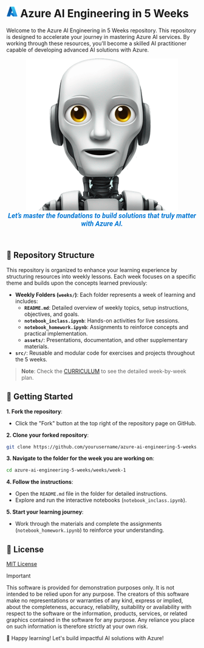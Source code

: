 # <img src="./utils/images/azure_logo.png" alt="Azure Logo" style="width:30px;height:30px;"/>  Azure AI Engineering in 5 Weeks

Welcome to the Azure AI Engineering in 5 Weeks repository. This repository is designed to accelerate your journey in mastering Azure AI services. By working through these resources, you'll become a skilled AI practitioner capable of developing advanced AI solutions with Azure.

<p align="center">
  <img src="utils/images/robot.png" alt="Azure AI" width="400"/>
  <br>
  <span style="font-family: 'Roboto', sans-serif; font-size: 18px; color: #0078D4; font-style: italic; font-weight: bold;">
    Let’s master the foundations to build solutions that truly matter with Azure AI.
  </span>
</p>

<br>

## 📁 Repository Structure 

This repository is organized to enhance your learning experience by structuring resources into weekly lessons. Each week focuses on a specific theme and builds upon the concepts learned previously:

- **Weekly Folders (`weeks/`)**: Each folder represents a week of learning and includes:
  - **`README.md`**: Detailed overview of weekly topics, setup instructions, objectives, and goals.
  - **`notebook_inclass.ipynb`**: Hands-on activities for live sessions.
  - **`notebook_homework.ipynb`**: Assignments to reinforce concepts and practical implementation.
  - **`assets/`**: Presentations, documentation, and other supplementary materials.
- **`src/`**: Reusable and modular code for exercises and projects throughout the 5 weeks.

> **Note**: Check the [CURRICULUM](./CURRICULUM.md) to see the detailed week-by-week plan.

## 🚀 Getting Started

**1. Fork the repository**:
   - Click the "Fork" button at the top right of the repository page on GitHub.

**2. Clone your forked repository**:
   ```bash
   git clone https://github.com/yourusername/azure-ai-engineering-5-weeks.git
   ```
**3. Navigate to the folder for the week you are working on**:
   ```bash
   cd azure-ai-engineering-5-weeks/weeks/week-1
   ```
**4. Follow the instructions**:
   - Open the `README.md` file in the folder for detailed instructions.
   - Explore and run the interactive notebooks (`notebook_inclass.ipynb`).

**5. Start your learning journey**:
   - Work through the materials and complete the assignments (`notebook_homework.ipynb`) to reinforce your understanding.

## 🤝 License

[MIT License](./LICENSE)

> [!IMPORTANT]
> This software is provided for demonstration purposes only. It is not intended to be relied upon for any purpose. The creators of this software make no representations or warranties of any kind, express or implied, about the completeness, accuracy, reliability, suitability or availability with respect to the software or the information, products, services, or related graphics contained in the software for any purpose. Any reliance you place on such information is therefore strictly at your own risk.


🎉 Happy learning! Let's build impactful AI solutions with Azure!